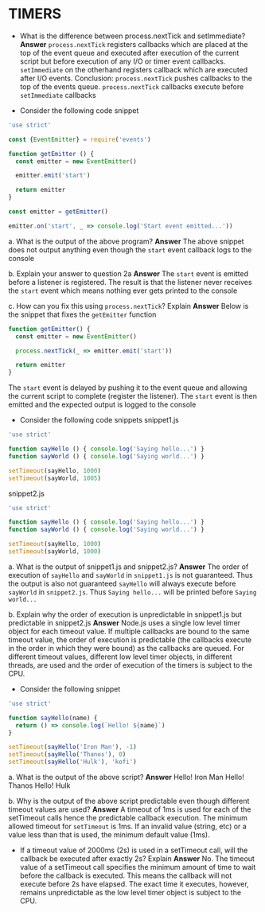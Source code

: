TIMERS
=============================================

* What is the difference between process.nextTick and setImmediate?
<strong>Answer</strong>
`process.nextTick` registers callbacks which are placed at the top of the event queue and executed after execution 
of the current script but before execution of any I/O or timer event callbacks. 
`setImmediate` on the otherhand registers callback which are executed after I/O events.
Conclusion: `process.nextTick` pushes callbacks to the top of the events queue. `process.nextTick` callbacks execute
before `setImmediate` callbacks

* Consider the following code snippet
```javascript
'use strict'

const {EventEmitter} = require('events')

function getEmitter () {
  const emitter = new EventEmitter()

  emitter.emit('start')

  return emitter
}

const emitter = getEmitter()

emitter.on('start', _ => console.log('Start event emitted...'))
```

a. What is the output of the above program?
<strong>Answer</strong>
The above snippet does not output anything even though the `start` event callback logs to the console

b. Explain your answer to question 2a
<strong>Answer</strong>
The `start` event is emitted before a listener is registered. The result is that the listener never receives the `start` event 
which means nothing ever gets printed to the console

c. How can you fix this using `process.nextTick`? Explain
<strong>Answer</strong>
Below is the snippet that fixes the `getEmitter` function
```javascript
function getEmitter() {
  const emitter = new EventEmitter()

  process.nextTick(_ => emitter.emit('start'))

  return emitter
}
```
The `start` event is delayed by pushing it to the event queue and allowing the current script to complete (register the listener).
The `start` event is then emitted and the expected output is logged to the console

* Consider the following code snippets
snippet1.js
```javascript
'use strict'

function sayHello () { console.log('Saying hello...') }
function sayWorld () { console.log('Saying world...') }

setTimeout(sayHello, 1000)
setTimeout(sayWorld, 1005)
```

snippet2.js
```javascript
'use strict'

function sayHello () { console.log('Saying hello...') }
function sayWorld () { console.log('Saying world...') }

setTimeout(sayHello, 1000)
setTimeout(sayWorld, 1000)
```

a. What is the output of snippet1.js and snippet2.js?
<strong>Answer</strong>
The order of execution of `sayHello` and `sayWorld` in `snippet1.js` is not guaranteed. Thus the output is also not guaranteed
`sayHello` will always execute before `sayWorld` in `snippet2.js`. Thus `Saying hello...` will be printed before `Saying world...`

b. Explain why the order of execution is unpredictable in snippet1.js but predictable in snippet2.js
<strong>Answer</strong>
Node.js uses a single low level timer object for each timeout value. If multiple callbacks are bound to the same timeout value, 
the order of execution is predictable (the callbacks execute in the order in which they were bound) as the callbacks are queued.
For different timeout values, different low level timer objects, in different threads, are used and the order of execution 
of the timers is subject to the CPU.

* Consider the following snippet
```javascript
'use strict'

function sayHello(name) { 
  return () => console.log(`Hello! ${name}`) 
}

setTimeout(sayHello('Iron Man'), -1)
setTimeout(sayHello('Thanos'), 0)
setTimeout(sayHello('Hulk'), 'kofi')
```

a. What is the output of the above script?
<strong>Answer</strong>
Hello! Iron Man
Hello! Thanos
Hello! Hulk

b. Why is the output of the above script predictable even though different timeout values are used?
<strong>Answer</strong>
A timeout of 1ms is used for each of the setTimeout calls hence the predictable callback execution.
The minimum allowed timeout for `setTimeout` is 1ms. If an invalid value (string, etc) or a value less than that is used, 
the minimum default value (1ms).

* If a timeout value of 2000ms (2s) is used in a setTimeout call, will the callback be executed after exactly 2s? Explain
<strong>Answer</strong>
No. The timeout value of a setTimeout call specifies the minimum amount of time to wait before the callback is executed. This means 
the callback will not execute before 2s have elapsed. The exact time it executes, however, remains unpredictable as the low level 
timer object is subject to the CPU.
